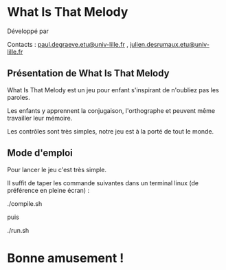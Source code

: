 # What Is That Melody

Développé par <Paul Degraeve> <Julien Desrumaux>

Contacts : <paul.degraeve.etu@univ-lille.fr> , <julien.desrumaux.etu@univ-lille.fr>

## Présentation de What Is That Melody

What Is That Melody est un jeu pour enfant s'inspirant de n'oubliez pas les paroles.

Les enfants y apprennent la conjugaison, l'orthographe et peuvent même travailler leur mémoire.

Les contrôles sont très simples, notre jeu est à la porté de tout le monde.

## Mode d'emploi

Pour lancer le jeu c'est très simple.

Il suffit de taper les commande suivantes dans un terminal linux (de préférence en pleine écran) :

./compile.sh

puis

./run.sh

# Bonne amusement !
